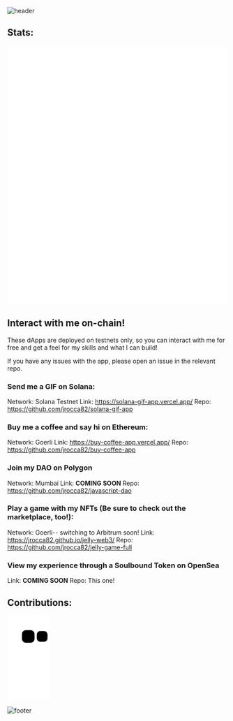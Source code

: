 <!-- https://github.com/jstrieb/github-stats -->
<!-- https://github.com/gleich/profile_stack -->
<!-- https://github.com/abhisheknaiidu/awesome-github-profile-readme#github-actions- -->

<!-- https://github.com/kyechan99/capsule-render -->
![header](https://capsule-render.vercel.app/api?type=waving&color=0:6d98fa,100:f9f79a&height=250&section=header&text=Jo%20Rocca:%20blockchain%20developer&fontSize=40)
## Stats:
<p alignItems="center" justifyContent="space-between">
<img src="https://github.com/jrocca82/git-profile/blob/master/generated/overview.svg" />
<img src="https://github.com/jrocca82/git-profile/blob/master/generated/languages.svg" />
</p>

## Interact with me on-chain! 
These dApps are deployed on testnets only, so you can interact with me for free and get a feel for my skills and what I can build!

If you have any issues with the app, please open an issue in the relevant repo.

### Send me a GIF on Solana:
Network: Solana Testnet
Link: https://solana-gif-app.vercel.app/
Repo: https://github.com/jrocca82/solana-gif-app

### Buy me a coffee and say hi on Ethereum:
Network: Goerli
Link: https://buy-coffee-app.vercel.app/
Repo: https://github.com/jrocca82/buy-coffee-app

### Join my DAO on Polygon
Network: Mumbai
Link: **COMING SOON**
Repo: https://github.com/jrocca82/javascript-dao

### Play a game with my NFTs (Be sure to check out the marketplace, too!):
Network: Goerli-- switching to Arbitrum soon!
Link: https://jrocca82.github.io/jelly-web3/
Repo: https://github.com/jrocca82/jelly-game-full

### View my experience through a Soulbound Token on OpenSea
Link: **COMING SOON**
Repo: This one!

## Contributions:

![snake gif](https://github.com/jrocca82/jrocca82/blob/output/github-contribution-grid-snake.svg)


![footer](https://capsule-render.vercel.app/api?section=footer&type=waving&color=0:6d98fa,100:f9f79a)
